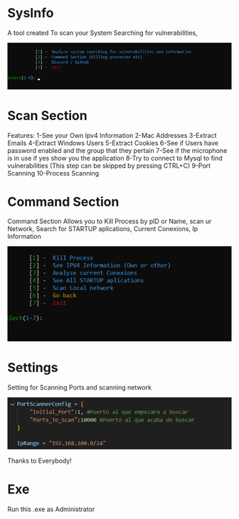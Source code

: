 # SysInfo
A tool created To scan your System Searching for vulnerabilities, 
 
![Alt text](image.png)

# Scan Section

Features:
1-See your Own Ipv4 Information
2-Mac Addresses
3-Extract Emails
4-Extract Windows Users
5-Extract Cookies
6-See if Users have password enabled and the group that they pertain
7-See if the microphone is in use if yes show you the application
8-Try to connect to Mysql to find vulnerabilities (This step can be skipped by pressing CTRL+C)
9-Port Scanning
10-Process Scanning

# Command Section

Command Section Allows you to Kill Process by pID or Name, scan ur Network, Search for STARTUP aplications, Current Conexions, Ip Information

![Alt text](image-1.png)

# Settings

Setting for Scanning Ports and scanning network

![Alt text](image-2.png)

Thanks to Everybody!

# Exe
Run this .exe as Administrator